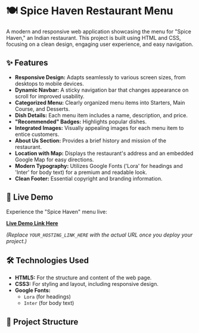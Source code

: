# 🍽️ Spice Haven Restaurant Menu

A modern and responsive web application showcasing the menu for "Spice Haven," an Indian restaurant. This project is built using HTML and CSS, focusing on a clean design, engaging user experience, and easy navigation.

## ✨ Features

* **Responsive Design:** Adapts seamlessly to various screen sizes, from desktops to mobile devices.
* **Dynamic Navbar:** A sticky navigation bar that changes appearance on scroll for improved usability.
* **Categorized Menu:** Clearly organized menu items into Starters, Main Course, and Desserts.
* **Dish Details:** Each menu item includes a name, description, and price.
* **"Recommended" Badges:** Highlights popular dishes.
* **Integrated Images:** Visually appealing images for each menu item to entice customers.
* **About Us Section:** Provides a brief history and mission of the restaurant.
* **Location with Map:** Displays the restaurant's address and an embedded Google Map for easy directions.
* **Modern Typography:** Utilizes Google Fonts ('Lora' for headings and 'Inter' for body text) for a premium and readable look.
* **Clean Footer:** Essential copyright and branding information.

## 🚀 Live Demo

Experience the "Spice Haven" menu live:

[**Live Demo Link Here**](YOUR_HOSTING_LINK_HERE)

*(Replace `YOUR_HOSTING_LINK_HERE` with the actual URL once you deploy your project.)*

## 🛠️ Technologies Used

* **HTML5:** For the structure and content of the web page.
* **CSS3:** For styling and layout, including responsive design.
* **Google Fonts:**
    * `Lora` (for headings)
    * `Inter` (for body text)

## 📂 Project Structure
